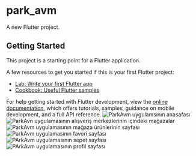 # park_avm

A new Flutter project.

## Getting Started

This project is a starting point for a Flutter application.

A few resources to get you started if this is your first Flutter project:

- [Lab: Write your first Flutter app](https://docs.flutter.dev/get-started/codelab)
- [Cookbook: Useful Flutter samples](https://docs.flutter.dev/cookbook)

For help getting started with Flutter development, view the
[online documentation](https://docs.flutter.dev/), which offers tutorials,
samples, guidance on mobile development, and a full API reference.
![ParkAvm uygulamsının anasafası](https://user-images.githubusercontent.com/64751403/200077979-ae2bf7b9-2a5c-4349-890f-78f506b22767.png)
![ParkAvn uygulamasının alışveriş merkezlerinin içindeki mağazalar](https://user-images.githubusercontent.com/64751403/200078199-39a9b3c4-d523-4509-b8c4-6d54b1c3ff69.png)
![ParkAvm uygulamasının mağaza ürünlerinin sayfası](https://user-images.githubusercontent.com/64751403/200078341-1f94cf77-c755-49f3-a3f7-f4f730a430f2.png)
![ParkAvm uygulamasının favori sayfası ](https://user-images.githubusercontent.com/64751403/200078506-b4e4cd05-7390-48a7-93fe-6e6dcf8ed018.png)
![PArkAvm uygulamasının sepet sayfası](https://user-images.githubusercontent.com/64751403/200078618-78fc12b9-4e6b-429c-8772-5a93c10b60a7.png)
![PArkAvm uygulamasının profil sayfası](https://user-images.githubusercontent.com/64751403/200078694-009b8cb5-1413-4b61-90ad-0ac45a4c8695.png)

